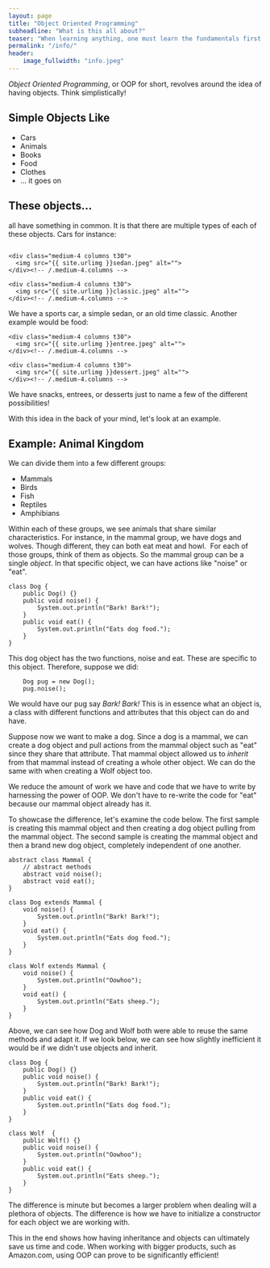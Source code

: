```yaml
---
layout: page
title: "Object Oriented Programming"
subheadline: "What is this all about?"
teaser: "When learning anything, one must learn the fundamentals first. This is a fundamental for programming"
permalink: "/info/"
header:
    image_fullwidth: "info.jpeg"
---
```


*Object Oriented Programming*, or OOP for short, revolves around the idea of having objects. Think simplistically! 


## Simple Objects Like

* Cars
* Animals
* Books
* Food
* Clothes
* ... it goes on


## These objects...

all have something in common. It is that there are multiple types of each of these objects. Cars for instance:
<div class="row">
    <div class="medium-4 columns t30">
    <img src="{{ site.urlimg }}sports.jpeg" alt="">
    </div><!-- /.medium-4.columns -->

    <div class="medium-4 columns t30">
      <img src="{{ site.urlimg }}sedan.jpeg" alt="">
    </div><!-- /.medium-4.columns -->

    <div class="medium-4 columns t30">
      <img src="{{ site.urlimg }}classic.jpeg" alt="">
    </div><!-- /.medium-4.columns -->

</div><!-- /.row -->
We have a sports car, a simple sedan, or an old time classic. Another example would be food:
<div class="row">
    <div class="medium-4 columns t30">
    <img src="{{ site.urlimg }}snacks.jpeg" alt="">
    </div><!-- /.medium-4.columns -->

    <div class="medium-4 columns t30">
      <img src="{{ site.urlimg }}entree.jpeg" alt="">
    </div><!-- /.medium-4.columns -->

    <div class="medium-4 columns t30">
      <img src="{{ site.urlimg }}dessert.jpeg" alt="">
    </div><!-- /.medium-4.columns -->

</div><!-- /.row -->
We have snacks, entrees, or desserts just to name a few of the different possibilities!

With this idea in the back of your mind, let's look at an example. 

## Example: Animal Kingdom
We can divide them into a few different groups:
* Mammals
* Birds
* Fish
* Reptiles
* Amphibians

Within each of these groups, we see animals that share similar characteristics. For instance, in the mammal group, we have dogs and wolves. Though different, they can both eat meat and howl. 
​
For each of those groups, think of them as ​objects. So the mammal group can be a single *object*. In that specific object, we can have actions like "noise" or "eat".

~~~
class Dog {
    public Dog() {}
    public void noise() {
        System.out.println("Bark! Bark!");
    }
    public void eat() {
        System.out.println("Eats dog food.");
    }	 
}
~~~

This dog object has the two functions, noise and eat. These are specific to this object. Therefore, suppose we did:

~~~ 
    Dog pug = new Dog();
    pug.noise();
~~~

We would have our pug say *Bark! Bark!* This is in essence what an object is, a class with different functions and attributes that this object can do and have. 

​Suppose now we want to make a dog. Since a dog is a mammal, we can create a dog object and pull actions from the mammal object such as "eat" since they share that attribute. That mammal object allowed us to *inherit* from that mammal instead of creating a whole other object. We can do the same with when creating a Wolf object too. 

We reduce the amount of work we have and code that we have to write by harnessing the power of OOP. We don't have to re-write the code for "eat" because our mammal object already has it.

To showcase the difference, let's examine the code below. The first sample is creating this mammal object and then creating a dog object pulling from the mammal object. The second sample is creating the mammal object and then a brand new dog object, completely independent of one another.

~~~
abstract class Mammal {
    // abstract methods
    abstract void noise();
    abstract void eat();
}

class Dog extends Mammal {
    void noise() {
        System.out.println("Bark! Bark!");
    }
    void eat() {
        System.out.println("Eats dog food.");
    }	 
}

class Wolf extends Mammal {
    void noise() {
        System.out.println("Oowhoo");
    }
    void eat() {
        System.out.println("Eats sheep.");
    }
}
~~~

Above, we can see how Dog and Wolf both were able to reuse the same methods and adapt it. If we look below, we can see how slightly inefficient it would be if we didn't use objects and inherit.

~~~
class Dog {
    public Dog() {}
    public void noise() {
        System.out.println("Bark! Bark!");
    }
    public void eat() {
        System.out.println("Eats dog food.");
    }	 
}

class Wolf  {
    public Wolf() {}
    public void noise() {
        System.out.println("Oowhoo");
    }
    public void eat() {
        System.out.println("Eats sheep.");
    }
}
~~~

The difference is minute but becomes a larger problem when dealing will a plethora of objects. The difference is how we have to initialize a constructor for each object we are working with. 

This in the end shows how having inheritance and objects can ultimately save us time and code. When working with bigger products, such as Amazon.com, using OOP can prove to be significantly efficient!
